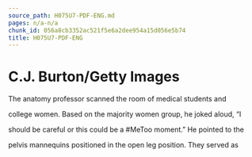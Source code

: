 ```yaml
---
source_path: H075U7-PDF-ENG.md
pages: n/a-n/a
chunk_id: 056a8cb3352ac521f5e6a2dee954a15d056e5b74
title: H075U7-PDF-ENG
---
```

# C.J. Burton/Getty Images

The anatomy professor scanned the room of medical students and

college women. Based on the majority women group, he joked aloud, “I

should be careful or this could be a #MeToo moment.” He pointed to the

pelvis mannequins positioned in the open leg position. They served as
